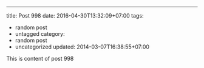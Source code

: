 ---
title: Post 998
date: 2016-04-30T13:32:09+07:00
tags:
  - random post
  - untagged
category:
  - random post
  - uncategorized
updated: 2014-03-07T16:38:55+07:00

This is content of post 998